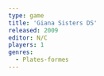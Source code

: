 ```yaml
---
type: game
title: 'Giana Sisters DS'
released: 2009
editor: N/C
players: 1
genres:
  - Plates-formes
---
```

